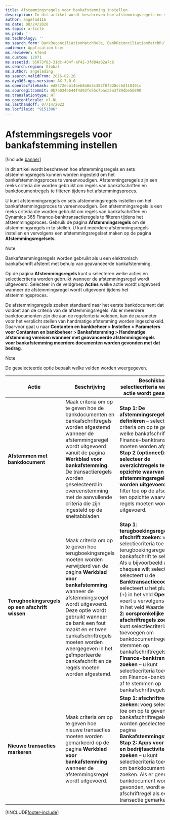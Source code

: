 ```yaml
---
title: Afstemmingsregels voor bankafstemming instellen
description: In dit artikel wordt beschreven hoe afstemmingsregels en sets afstemmingsregels kunnen worden ingesteld om het bankafstemmingsproces te vereenvoudigen. Afstemmingsregels zijn een reeks criteria die worden gebruikt om regels van bankafschriften en bankdocumentregels te filteren tijdens het afstemmingsproces.
author: angelad116
ms.date: 08/24/2020
ms.topic: article
ms.prod: ''
ms.technology: ''
ms.search.form: BankReconciliationMatchRule, BankReconciliationMatchRuleSet
audience: Application User
ms.reviewer: kfend
ms.custom: 12971
ms.assetid: b5073f83-31dc-404f-af42-3fd84a02a7c6
ms.search.region: Global
ms.author: angelading
ms.search.validFrom: 2016-02-28
ms.dyn365.ops.version: AX 7.0.0
ms.openlocfilehash: ed8572eca14beb8a0e3c382f0f328cc6d118491c
ms.sourcegitcommit: 0b7a034e644f4d93fe55c7baca5a3f89dbe56898
ms.translationtype: HT
ms.contentlocale: nl-NL
ms.lasthandoff: 07/14/2022
ms.locfileid: "9151306"
---
```

# <a name="set-up-bank-reconciliation-matching-rules"></a>Afstemmingsregels voor bankafstemming instellen

[!include [banner](../includes/banner.md)]

In dit artikel wordt beschreven hoe afstemmingsregels en sets afstemmingsregels kunnen worden ingesteld om het bankafstemmingsproces te vereenvoudigen. Afstemmingsregels zijn een reeks criteria die worden gebruikt om regels van bankafschriften en bankdocumentregels te filteren tijdens het afstemmingsproces.

U kunt afstemmingsregels en sets afstemmingsregels instellen om het bankafstemmingsproces te vereenvoudigen. Een afstemmingsregels is een reeks criteria die worden gebruikt om regels van bankafschriften en Dynamics 365 Finance-banktransactieregels te filteren tijdens het afstemmingsproces. Gebruik de pagina **Afstemmingsregels** om de afstemmingsregels in te stellen. U kunt meerdere afstemmingsregels instellen en vervolgens een afstemmingsregelset maken op de pagina **Afstemmingsregelsets**. 

> [!NOTE] 
> Bankafstemmingsregels worden gebruikt als u een elektronisch bankafschrift afstemt met behulp van geavanceerde bankafstemming. 

Op de pagina **Afstemmingsregels** kunt u selecteren welke acties en selectiecriteria worden gebruikt wanneer de afstemmingsregel wordt uitgevoerd. Selecteer in de veldgroep **Acties** welke actie wordt uitgevoerd wanneer de afstemmingsregel wordt uitgevoerd tijdens het afstemmingsproces.  

De afstemmingsregels zoeken standaard naar het eerste bankdocument dat voldoet aan de criteria van de afstemmingsregels. Als er meerdere bankdocumenten zijn die aan de regelcriteria voldoen, kan de parameter voor het verplicht stellen van handmatige afstemming worden ingeschakeld. Daarvoor gaat u naar **Contanten en bankbeheer > Instellen > Parameters voor Contanten en bankbeheer > Bankafstemming > Handmatige afstemming vereisen wanneer met geavanceerde afstemmingsregels voor bankafstemming meerdere documenten worden gevonden met dat bedrag**.

> [!NOTE] 
> De geselecteerde optie bepaalt welke velden worden weergegeven.

| Actie | Beschrijving   | Beschikbare selectiecriteria wanneer de actie wordt geselecteerd     |
|--------|---------------|----------------------------------------------------------|
| **Afstemmen met bankdocument**       | Maak criteria om op te geven hoe de bankdocumenten en bankafschriftregels worden afgestemd wanneer de afstemmingsregel wordt uitgevoerd vanuit de pagina **Werkblad voor bankafstemming**. De transactieregels worden geselecteerd in overeenstemming met de aanvullende criteria die zijn ingesteld op de sneltabbladen.                                | **Stap 1: De afstemmingsregel definiëren** – selecteer criteria om op te geven welke bankafschriften met Finance-banktransacties moeten worden afgestemd. **Stap 2 (optioneel): selecteer de overzichtregels ten opzichte waarvan afstemmingsregels moeten worden uitgevoerd:** Pas een filter toe op de afschriftregel ten opzichte waarvan de regels moeten worden uitgevoerd.                                                                                                                                                                                                                                                                                                               |
| **Terugboekingsregels op een afschrift wissen** | Maak criteria om op te geven hoe terugboekingsregels moeten worden verwijderd van de pagina **Werkblad voor bankafstemming** wanneer de afstemmingsregel wordt uitgevoerd. Deze optie wordt gebruikt wanneer de bank een fout maakt en er twee bankafschriftregels moeten worden weergegeven in het geïmporteerde bankafschrift en de regels moeten worden afgestemd. | **Stap 1**: **terugboekingsregels op afschrift zoeken**: voeg selectiecriteria toe om terugboekingsregels van het bankafschrift te selecteren. Als u bijvoorbeeld alleen cheques wilt selecteren, selecteert u de **Banktransactiecode**, selecteert u het plusteken (+) in het veld **Operator** en voert u vervolgens **Cheques** in het veld Waarde in. **Stap 2: oorspronkelijke afschriftregels zoeken**: u kunt selectiecriteria toevoegen om bankdocumentregels af te stemmen op bankafschriftregels. **Stap 3: Finance-banktransacties zoeken** – u kunt selectiecriteria toevoegen om Finance-banktransacties af te stemmen op bankafschriftregels. |
| **Nieuwe transacties markeren**          | Maak criteria om op te geven hoe nieuwe transacties moeten worden gemarkeerd op de pagina **Werkblad voor bankafstemming** wanneer de afstemmingsregel wordt uitgevoerd.                                                                                                                                                                 | **Stap 1: afschriftregels zoeken**: voeg selectievelden toe om op te geven welke bankafschriftregels moeten worden geselecteerd op de pagina **Bankafstemmingswerkblad**. **Stap 2: Apps voor financiën en bedrijfsactiviteiten zoeken** – u kunt selectiecriteria toevoegen om bankdocumentregels te zoeken. Als er geen bankdocument wordt gevonden, wordt een afschriftregel als een nieuwe transactie gemarkeerd.                                                                                                                                                                                                                                             |


[!INCLUDE[footer-include](../../includes/footer-banner.md)]

